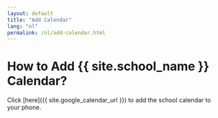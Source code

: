 ```yaml
---
layout: default
title: "Add Calendar"
lang: "nl"
permalink: /nl/add-calendar.html
---
```


# How to Add {{ site.school_name }} Calendar?

Click [here]({{ site.google_calendar_url }}) to add the school calendar to your phone.
